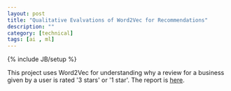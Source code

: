 ```yaml
---
layout: post
title: "Qualitative Evalvations of Word2Vec for Recommendations"
description: ""
category: [technical]
tags: [ai , ml]
---
```

{% include JB/setup %}

This project uses Word2Vec for understanding why a review for a business given by a user is rated '3 stars' or '1 star'. The report is [here](https://sidgan.me/images/Qualitative_Evaluation_of_Word2Vec_for_Recommendations.pdf).